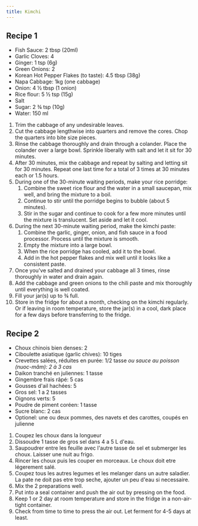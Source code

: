 ```yaml
---
title: Kimchi
---
```


## Recipe 1

-   Fish Sauce: 2 tbsp (20ml)
-   Garlic Cloves: 4
-   Ginger: 1 tsp (6g)
-   Green Onions: 2
-   Korean Hot Pepper Flakes (to taste): 4.5 tbsp (38g)
-   Napa Cabbage: 1kg (one cabbage)
-   Onion: 4 ½ tbsp (1 onion)
-   Rice flour: 5 ½ tsp (15g)
-   Salt
-   Sugar: 2 ¾ tsp (10g)
-   Water: 150 ml

1.  Trim the cabbage of any undesirable leaves.
2.  Cut the cabbage lengthwise into quarters and remove the cores. Chop
    the quarters into bite size pieces.
3.  Rinse the cabbage thoroughly and drain through a colander. Place the
    colander over a large bowl. Sprinkle liberally with salt and let it
    sit for 30 minutes.
4.  After 30 minutes, mix the cabbage and repeat by salting and letting
    sit for 30 minutes. Repeat one last time for a total of 3 times at
    30 minutes each or 1.5 hours.
5.  During one of the 30-minute waiting periods, make your rice
    porridge:
    1.  Combine the sweet rice flour and the water in a small saucepan,
        mix well, and bring the mixture to a boil.
    2.  Continue to stir until the porridge begins to bubble (about 5
        minutes).
    3.  Stir in the sugar and continue to cook for a few more minutes
        until the mixture is translucent. Set aside and let it cool.
6.  During the next 30-minute waiting period, make the kimchi paste:
    1.  Combine the garlic, ginger, onion, and fish sauce in a food
        processor. Process until the mixture is smooth.
    2.  Empty the mixture into a large bowl.
    3.  When the rice porridge has cooled, add it to the bowl.
    4.  Add in the hot pepper flakes and mix well until it looks like a
        consistent paste.
7.  Once you've salted and drained your cabbage all 3 times, rinse
    thoroughly in water and drain again.
8.  Add the cabbage and green onions to the chili paste and mix
    thoroughly until everything is well coated.
9.  Fill your jar(s) up to ¾ full.
10. Store in the fridge for about a month, checking on the kimchi
    regularly. Or if leaving in room temperature, store the jar(s) in a
    cool, dark place for a few days before transferring to the fridge.

## Recipe 2

-   Choux chinois bien denses: 2
-   Ciboulette asiatique (garlic chives): 10 tiges
-   Crevettes salées, réduites en purée: 1/2 tasse *ou sauce au poisson
    (nuoc-mâm): 2 à 3 cas*
-   Daikon tranché en juliennes: 1 tasse
-   Gingembre frais râpé: 5 cas
-   Gousses d'ail hachées: 5
-   Gros sel: 1 a 2 tasses
-   Oignons verts: 5
-   Poudre de piment coréen: 1 tasse
-   Sucre blanc: 2 cas
-   Optionel: une ou deux pommes, des navets et des carottes, coupés en
    julienne

1.  Coupez les choux dans la longueur
2.  Dissoudre 1 tasse de gros sel dans 4 a 5 L d'eau.
3.  Saupoudrer entre les feuille avec l'autre tasse de sel et submerger
    les choux. Laisser une nuit au frigo.
4.  Rincer les choux puis les couper en morceaux. Le choux doit etre
    légerement salé.
5.  Coupez tous les autres legumes et les melanger dans un autre
    saladier. La pate ne doit pas etre trop seche, ajouter un peu d'eau
    si necessaire.
6.  Mix the 2 preparations well.
7.  Put into a seal container and push the air out by pressing on the
    food.
8.  Keep 1 or 2 day at room temperature and store in the fridge in a
    non-air-tight container.
9.  Check from time to time to press the air out. Let ferment for 4-5
    days at least.
